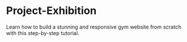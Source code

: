 # Project-Exhibition

Learn how to build a stunning and responsive gym website from scratch with this step-by-step tutorial.
